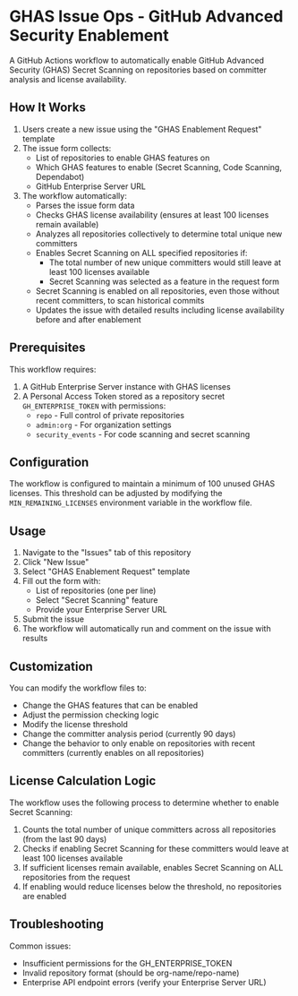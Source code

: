 # GHAS Issue Ops - GitHub Advanced Security Enablement

A GitHub Actions workflow to automatically enable GitHub Advanced Security (GHAS) Secret Scanning on repositories based on committer analysis and license availability.

## How It Works

1. Users create a new issue using the "GHAS Enablement Request" template
2. The issue form collects:
   - List of repositories to enable GHAS features on
   - Which GHAS features to enable (Secret Scanning, Code Scanning, Dependabot)
   - GitHub Enterprise Server URL
3. The workflow automatically:
   - Parses the issue form data
   - Checks GHAS license availability (ensures at least 100 licenses remain available)
   - Analyzes all repositories collectively to determine total unique new committers
   - Enables Secret Scanning on ALL specified repositories if:
     - The total number of new unique committers would still leave at least 100 licenses available
     - Secret Scanning was selected as a feature in the request form
   - Secret Scanning is enabled on all repositories, even those without recent committers, to scan historical commits
   - Updates the issue with detailed results including license availability before and after enablement

## Prerequisites

This workflow requires:

1. A GitHub Enterprise Server instance with GHAS licenses
2. A Personal Access Token stored as a repository secret `GH_ENTERPRISE_TOKEN` with permissions:
   - `repo` - Full control of private repositories
   - `admin:org` - For organization settings
   - `security_events` - For code scanning and secret scanning

## Configuration

The workflow is configured to maintain a minimum of 100 unused GHAS licenses. This threshold can be adjusted by modifying the `MIN_REMAINING_LICENSES` environment variable in the workflow file.

## Usage

1. Navigate to the "Issues" tab of this repository
2. Click "New Issue"
3. Select "GHAS Enablement Request" template
4. Fill out the form with:
   - List of repositories (one per line)
   - Select "Secret Scanning" feature
   - Provide your Enterprise Server URL
5. Submit the issue
6. The workflow will automatically run and comment on the issue with results

## Customization

You can modify the workflow files to:
- Change the GHAS features that can be enabled
- Adjust the permission checking logic
- Modify the license threshold
- Change the committer analysis period (currently 90 days)
- Change the behavior to only enable on repositories with recent committers (currently enables on all repositories)

## License Calculation Logic

The workflow uses the following process to determine whether to enable Secret Scanning:
1. Counts the total number of unique committers across all repositories (from the last 90 days)
2. Checks if enabling Secret Scanning for these committers would leave at least 100 licenses available
3. If sufficient licenses remain available, enables Secret Scanning on ALL repositories from the request
4. If enabling would reduce licenses below the threshold, no repositories are enabled

## Troubleshooting

Common issues:
- Insufficient permissions for the GH_ENTERPRISE_TOKEN
- Invalid repository format (should be org-name/repo-name)
- Enterprise API endpoint errors (verify your Enterprise Server URL)